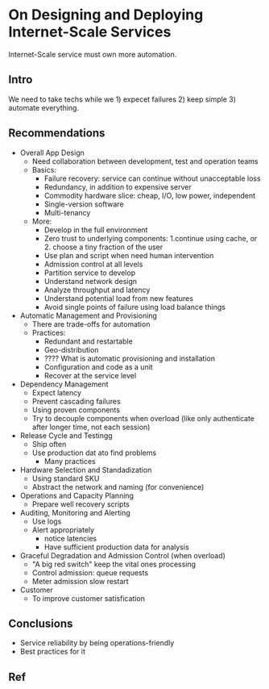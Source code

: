 # On Designing and Deploying Internet-Scale Services 
Internet-Scale service must own more automation.
## Intro
We need to take techs while we 1) expecet failures 2) keep simple 3) automate everything. 
## Recommendations
* Overall App Design
	* Need collaboration between development, test and operation teams
	* Basics: 
		* Failure recovery: service can continue without unacceptable loss 
		* Redundancy, in addition to expensive server
		* Commodity hardware slice: cheap, I/O, low power, independent
		* Single-version software
		* Multi-tenancy
	* More:
		* Develop in the full environment 
		* Zero trust to underlying components: 1.continue using cache, or 2. choose a tiny fraction of the user 
		* Use plan and script when need human intervention
		* Admission control at all levels 
		* Partition service to develop
		* Understand network design 
		* Analyze throughput and latency 
		* Understand potential load from new features 
		* Avoid single points of failure using load balance things 
* Automatic Management and Provisioning 
	* There are trade-offs for automation
	* Practices: 
		* Redundant and restartable 
		* Geo-distribution 
		* ???? What is automatic provisioning and installation 
		* Configuration and code as a unit
		* Recover at the service level  
* Dependency Management  
	* Expect latency
	* Prevent cascading failures 
	* Using proven components
	* Try to decouple components when overload (like only authenticate after longer time, not each session)
* Release Cycle and Testingg
	* Ship often 
	* Use production dat ato find problems
		* Many practices
* Hardware Selection and Standadization 
	* Using standard SKU
	* Abstract the network and naming (for convenience)
* Operations and Capacity Planning 
	* Prepare well recovery scripts
* Auditing, Monitoring and Alerting
	* Use logs 
	* Alert appropriately  
		* notice latencies
		* Have sufficient production data for analysis
* Graceful Degradation and Admission Control (when overload)
	* "A big red switch"   keep the vital ones processing 
	* Control admission: queue requests 
	* Meter admission  slow restart
* Customer 
	* To improve customer satisfication  

## Conclusions
* Service reliability by being operations-friendly 
* Best practices for it

## Ref